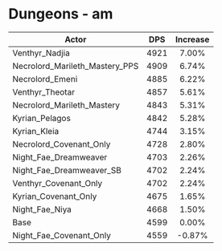 # Dungeons - am
| Actor | DPS | Increase |
|---|:---:|:---:|
|Venthyr_Nadjia|4921|7.00%|
|Necrolord_Marileth_Mastery_PPS|4909|6.74%|
|Necrolord_Emeni|4885|6.22%|
|Venthyr_Theotar|4857|5.61%|
|Necrolord_Marileth_Mastery|4843|5.31%|
|Kyrian_Pelagos|4842|5.28%|
|Kyrian_Kleia|4744|3.15%|
|Necrolord_Covenant_Only|4728|2.80%|
|Night_Fae_Dreamweaver|4703|2.26%|
|Night_Fae_Dreamweaver_SB|4702|2.24%|
|Venthyr_Covenant_Only|4702|2.24%|
|Kyrian_Covenant_Only|4675|1.65%|
|Night_Fae_Niya|4668|1.50%|
|Base|4599|0.00%|
|Night_Fae_Covenant_Only|4559|-0.87%|
